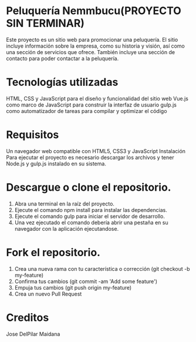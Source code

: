 # Peluquería Nemmbucu(PROYECTO SIN TERMINAR)
Este proyecto es un sitio web para promocionar una peluquería. El sitio incluye información sobre la empresa, como su historia y visión, así como una sección de servicios que ofrece. También incluye una sección de contacto para poder contactar a la peluquería.

# Tecnologías utilizadas
HTML, CSS y JavaScript para el diseño y funcionalidad del sitio web
Vue.js como marco de JavaScript para construir la interfaz de usuario
gulp.js como automatizador de tareas para compilar y optimizar el código
# Requisitos
Un navegador web compatible con HTML5, CSS3 y JavaScript
Instalación
Para ejecutar el proyecto es necesario descargar los archivos y tener Node.js y gulp.js instalado en su sistema.

# Descargue o clone el repositorio.
1. Abra una terminal en la raíz del proyecto.
2. Ejecute el comando npm install para instalar las dependencias.
3. Ejecute el comando gulp para iniciar el servidor de desarrollo.
4.  Una vez ejecutado el comando debería abrir una pestaña en su navegador con la aplicación ejecutandose.


# Fork el repositorio.
1. Crea una nueva rama con tu característica o corrección (git checkout -b my-feature)
2. Confirma tus cambios (git commit -am 'Add some feature')
3. Empuja tus cambios (git push origin my-feature)
3. Crea un nuevo Pull Request
# Creditos
Jose DelPilar Maidana





